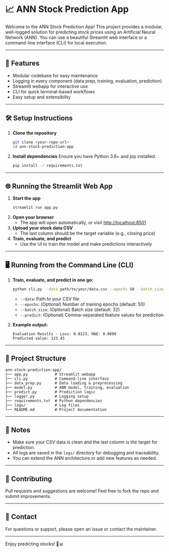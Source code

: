 # 📈 ANN Stock Prediction App

Welcome to the ANN Stock Prediction App! This project provides a modular, well-logged solution for predicting stock prices using an Artificial Neural Network (ANN). You can use a beautiful Streamlit web interface or a command-line interface (CLI) for local execution.

---

## 🚀 Features
- Modular codebase for easy maintenance
- Logging in every component (data prep, training, evaluation, prediction)
- Streamlit webapp for interactive use
- CLI for quick terminal-based workflows
- Easy setup and extensibility

---

## 🛠️ Setup Instructions

1. **Clone the repository**
   ```bash
   git clone <your-repo-url>
   cd ann-stock-prediction-app
   ```

2. **Install dependencies**
   Ensure you have Python 3.8+ and pip installed.
   ```bash
   pip install -r requirements.txt
   ```

---

## 🌐 Running the Streamlit Web App

1. **Start the app**
   ```bash
   streamlit run app.py
   ```
2. **Open your browser**
   - The app will open automatically, or visit [http://localhost:8501](http://localhost:8501)
3. **Upload your stock data CSV**
   - The last column should be the target variable (e.g., closing price)
4. **Train, evaluate, and predict**
   - Use the UI to train the model and make predictions interactively

---

## 🖥️ Running from the Command Line (CLI)

1. **Train, evaluate, and predict in one go:**
   ```bash
   python cli.py --data path/to/your/data.csv --epochs 50 --batch_size 32 --predict "1.2,3.4,5.6,7.8"
   ```
   - `--data`: Path to your CSV file
   - `--epochs`: (Optional) Number of training epochs (default: 50)
   - `--batch_size`: (Optional) Batch size (default: 32)
   - `--predict`: (Optional) Comma-separated feature values for prediction

2. **Example output:**
   ```
   Evaluation Results - Loss: 0.0123, MAE: 0.0890
   Predicted value: 123.45
   ```

---

## 📂 Project Structure

```
ann-stock-prediction-app/
├── app.py            # Streamlit webapp
├── cli.py            # Command-line interface
├── data_prep.py      # Data loading & preprocessing
├── model.py          # ANN model, training, evaluation
├── predict.py        # Prediction logic
├── logger.py         # Logging setup
├── requirements.txt  # Python dependencies
├── logs/             # Log files
└── README.md         # Project documentation
```

---

## 📝 Notes
- Make sure your CSV data is clean and the last column is the target for prediction.
- All logs are saved in the `logs/` directory for debugging and traceability.
- You can extend the ANN architecture or add new features as needed.

---

## 🙌 Contributing
Pull requests and suggestions are welcome! Feel free to fork the repo and submit improvements.

---

## 📧 Contact
For questions or support, please open an issue or contact the maintainer.

---

Enjoy predicting stocks! 🚀📊
